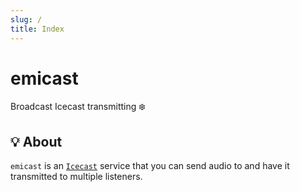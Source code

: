```yaml
---
slug: /
title: Index
---
```


# emicast

Broadcast Icecast transmitting ❄️

## 💡 About

`emicast` is an [`Icecast`](https://icecast.org) service
that you can send audio to and have it transmitted to multiple listeners.
